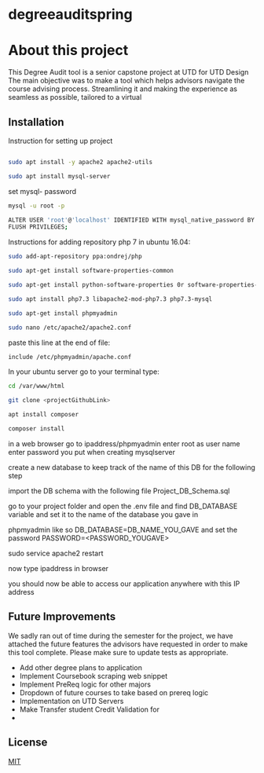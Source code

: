 # degreeauditspring
# About this project

This Degree Audit tool is a senior capstone project at UTD for UTD Design
The main objective was to make a tool which helps advisors navigate the course advising process. Streamlining it and making the experience as seamless as possible, tailored to a virtual


## Installation

Instruction for setting up project
```bash

sudo apt install -y apache2 apache2-utils
```
```bash
sudo apt install mysql-server
```

set mysql- password
```bash
mysql -u root -p
```

```bash
ALTER USER 'root'@'localhost' IDENTIFIED WITH mysql_native_password BY '<choose your password>';
FLUSH PRIVILEGES;
```

Instructions for adding repository php 7 in ubuntu 16.04:
```bash
sudo add-apt-repository ppa:ondrej/php
```
```bash
sudo apt-get install software-properties-common
```
```bash
sudo apt-get install python-software-properties 0r software-properties-common
```


```bash
sudo apt install php7.3 libapache2-mod-php7.3 php7.3-mysql
```
```bash
sudo apt-get install phpmyadmin
```

```bash
sudo nano /etc/apache2/apache2.conf
```
paste this line at the end of file:
```bash
include /etc/phpmyadmin/apache.conf
```

In your ubuntu server go to your terminal type:

```bash
cd /var/www/html
```

```bash
git clone <projectGithubLink>
```

```bash
apt install composer
```

```bash
composer install
```


in a web browser go to ipaddress/phpmyadmin
enter root as user name
enter password you put when creating mysqlserver

create a new database to keep track of the name of this DB for the following step

import the DB schema  with the following file Project_DB_Schema.sql

go to your project folder and open the .env file and find DB_DATABASE variable and set it to the name of the database you gave in

phpmyadmin like so DB_DATABASE=DB_NAME_YOU_GAVE  and set the password PASSWORD=<PASSWORD_YOUGAVE>

sudo service apache2 restart

now type ipaddress in browser

you should now be able to access our application anywhere with this IP address 


## Future Improvements
We sadly ran out of time during the semester for the project, we have attached the future features the advisors have requested in order to make this tool complete.
Please make sure to update tests as appropriate.

* Add other degree plans to application
* Implement Coursebook scraping web snippet
* Implement PreReq logic for other majors
* Dropdown of future courses to take based on prereq logic
* Implementation on UTD Servers
* Make Transfer student Credit Validation for
*

## License
[MIT](https://choosealicense.com/licenses/mit/)
